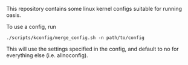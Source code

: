 This repository contains some linux kernel configs suitable for running
oasis.

To use a config, run

```
./scripts/kconfig/merge_config.sh -n path/to/config
```

This will use the settings specified in the config, and default to no
for everything else (i.e. allnoconfig).
